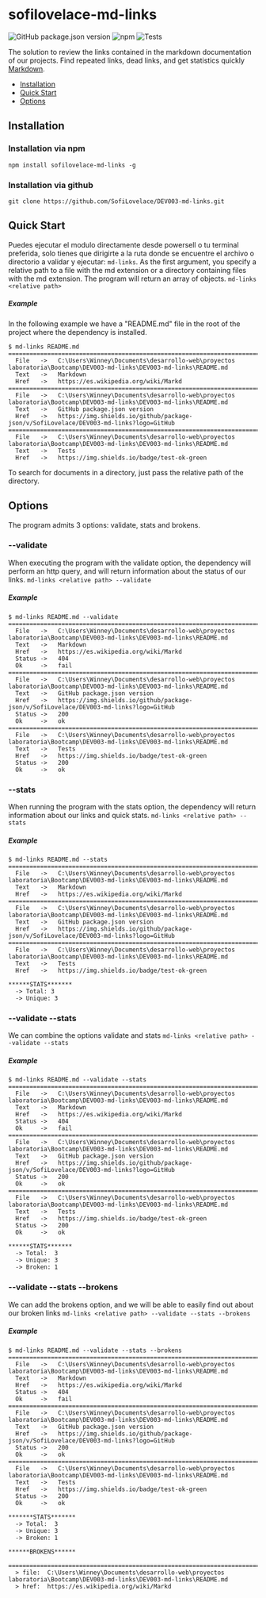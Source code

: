 # sofilovelace-md-links

![GitHub package.json version](https://img.shields.io/github/package-json/v/SofiLovelace/DEV003-md-links?logo=GitHub)  ![npm](https://img.shields.io/npm/v/sofilovelace-md-links?color=red&label=npm) ![Tests](https://img.shields.io/badge/test-ok-green)

The solution to review the links contained in the markdown documentation of our projects.
Find repeated links, dead links, and get statistics quickly [Markdown](https://es.wikipedia.org/wiki/Markd).

 - [Installation](#installation)
  - [Quick Start](#quick-start)
  - [Options](#options)

## Installation
### Installation via npm
``
npm install sofilovelace-md-links -g
``
### Installation via github
``
git clone https://github.com/SofiLovelace/DEV003-md-links.git
``
## Quick Start
Puedes ejecutar el modulo directamente desde powersell o tu terminal preferida, solo tienes que dirigirte a la ruta donde se encuentre el archivo o directorio a validar y ejecutar: 
``
md-links
``.
As the first argument, you specify a relative path to a file with the md extension or a directory containing files with the md extension. The program will return an array of objects.
``
 md-links <relative path>
``

##### Example
In the following example we have a "README.md" file in the root of the project where the dependency is installed.
```
$ md-links README.md
=================================================================================================================================
  File   ->   C:\Users\Winney\Documents\desarrollo-web\proyectos laboratoria\Bootcamp\DEV003-md-links\DEV003-md-links\README.md
  Text   ->   Markdown
  Href   ->   https://es.wikipedia.org/wiki/Markd
=================================================================================================================================
  File   ->   C:\Users\Winney\Documents\desarrollo-web\proyectos laboratoria\Bootcamp\DEV003-md-links\DEV003-md-links\README.md
  Text   ->   GitHub package.json version
  Href   ->   https://img.shields.io/github/package-json/v/SofiLovelace/DEV003-md-links?logo=GitHub
=================================================================================================================================
  File   ->   C:\Users\Winney\Documents\desarrollo-web\proyectos laboratoria\Bootcamp\DEV003-md-links\DEV003-md-links\README.md
  Text   ->   Tests
  Href   ->   https://img.shields.io/badge/test-ok-green
```
To search for documents in a directory, just pass the relative path of the directory.

## Options
The program admits 3 options: validate, stats and brokens.

### --validate
When executing the program with the validate option, the dependency will perform an http query, and will return information about the status of our links.
``
 md-links <relative path> --validate
``
##### Example
```
$ md-links README.md --validate
=================================================================================================================================
  File   ->   C:\Users\Winney\Documents\desarrollo-web\proyectos laboratoria\Bootcamp\DEV003-md-links\DEV003-md-links\README.md
  Text   ->   Markdown
  Href   ->   https://es.wikipedia.org/wiki/Markd
  Status ->   404
  Ok     ->   fail
=================================================================================================================================
  File   ->   C:\Users\Winney\Documents\desarrollo-web\proyectos laboratoria\Bootcamp\DEV003-md-links\DEV003-md-links\README.md
  Text   ->   GitHub package.json version
  Href   ->   https://img.shields.io/github/package-json/v/SofiLovelace/DEV003-md-links?logo=GitHub
  Status ->   200
  Ok     ->   ok
=================================================================================================================================
  File   ->   C:\Users\Winney\Documents\desarrollo-web\proyectos laboratoria\Bootcamp\DEV003-md-links\DEV003-md-links\README.md
  Text   ->   Tests
  Href   ->   https://img.shields.io/badge/test-ok-green
  Status ->   200
  Ok     ->   ok
  ```

### --stats
When running the program with the stats option, the dependency will return information about our links and quick stats.
``
 md-links <relative path> --stats
``
##### Example
```
$ md-links README.md --stats
=================================================================================================================================
  File   ->   C:\Users\Winney\Documents\desarrollo-web\proyectos laboratoria\Bootcamp\DEV003-md-links\DEV003-md-links\README.md  
  Text   ->   Markdown
  Href   ->   https://es.wikipedia.org/wiki/Markd
=================================================================================================================================
  File   ->   C:\Users\Winney\Documents\desarrollo-web\proyectos laboratoria\Bootcamp\DEV003-md-links\DEV003-md-links\README.md  
  Text   ->   GitHub package.json version
  Href   ->   https://img.shields.io/github/package-json/v/SofiLovelace/DEV003-md-links?logo=GitHub
=================================================================================================================================
  File   ->   C:\Users\Winney\Documents\desarrollo-web\proyectos laboratoria\Bootcamp\DEV003-md-links\DEV003-md-links\README.md  
  Text   ->   Tests
  Href   ->   https://img.shields.io/badge/test-ok-green

******STATS*******
  -> Total: 3
  -> Unique: 3
```

### --validate --stats
We can combine the options validate and stats
``
 md-links <relative path> --validate --stats
``
##### Example
```
$ md-links README.md --validate --stats
=================================================================================================================================
  File   ->   C:\Users\Winney\Documents\desarrollo-web\proyectos laboratoria\Bootcamp\DEV003-md-links\DEV003-md-links\README.md  
  Text   ->   Markdown
  Href   ->   https://es.wikipedia.org/wiki/Markd
  Status ->   404
  Ok     ->   fail
=================================================================================================================================
  File   ->   C:\Users\Winney\Documents\desarrollo-web\proyectos laboratoria\Bootcamp\DEV003-md-links\DEV003-md-links\README.md  
  Text   ->   GitHub package.json version
  Href   ->   https://img.shields.io/github/package-json/v/SofiLovelace/DEV003-md-links?logo=GitHub
  Status ->   200
  Ok     ->   ok
=================================================================================================================================
  File   ->   C:\Users\Winney\Documents\desarrollo-web\proyectos laboratoria\Bootcamp\DEV003-md-links\DEV003-md-links\README.md
  Text   ->   Tests
  Href   ->   https://img.shields.io/badge/test-ok-green
  Status ->   200
  Ok     ->   ok

******STATS*******
  -> Total:  3
  -> Unique: 3
  -> Broken: 1
  ```

### --validate --stats --brokens
We can add the brokens option, and we will be able to easily find out about our broken links
``
md-links <relative path> --validate --stats --brokens
``
##### Example
```
$ md-links README.md --validate --stats --brokens
=================================================================================================================================
  File   ->   C:\Users\Winney\Documents\desarrollo-web\proyectos laboratoria\Bootcamp\DEV003-md-links\DEV003-md-links\README.md  
  Text   ->   Markdown
  Href   ->   https://es.wikipedia.org/wiki/Markd
  Status ->   404
  Ok     ->   fail
=================================================================================================================================
  File   ->   C:\Users\Winney\Documents\desarrollo-web\proyectos laboratoria\Bootcamp\DEV003-md-links\DEV003-md-links\README.md  
  Text   ->   GitHub package.json version
  Href   ->   https://img.shields.io/github/package-json/v/SofiLovelace/DEV003-md-links?logo=GitHub
  Status ->   200
  Ok     ->   ok
=================================================================================================================================
  File   ->   C:\Users\Winney\Documents\desarrollo-web\proyectos laboratoria\Bootcamp\DEV003-md-links\DEV003-md-links\README.md
  Text   ->   Tests
  Href   ->   https://img.shields.io/badge/test-ok-green
  Status ->   200
  Ok     ->   ok

*******STATS*******
  -> Total:  3
  -> Unique: 3
  -> Broken: 1

******BROKENS******
  ==========================================================================================================================
  > file:  C:\Users\Winney\Documents\desarrollo-web\proyectos laboratoria\Bootcamp\DEV003-md-links\DEV003-md-links\README.md
  > href:  https://es.wikipedia.org/wiki/Markd
```

